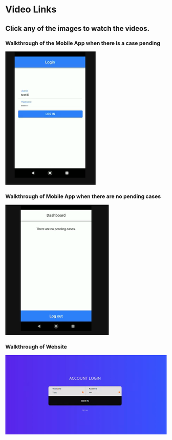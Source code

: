 # Video Links
## Click any of the images to watch the videos.


### Walkthrough of the Mobile App when there is a case pending
[![Full Process](login.png)](https://youtu.be/xDqgnfOv5bI "Full Process")

### Walkthrough of Mobile App when there are no pending cases
[![No Cases](nocases.png)](https://youtu.be/Yuvjjf4j_Ko "No Cases")

### Walkthrough of Website
[![Website Walkthrough](website.png)](https://www.youtube.com/watch?v=B8ewnfG8u_U "Website Walkthrough")
